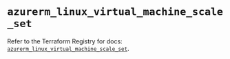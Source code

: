 # `azurerm_linux_virtual_machine_scale_set`

Refer to the Terraform Registry for docs: [`azurerm_linux_virtual_machine_scale_set`](https://registry.terraform.io/providers/hashicorp/azurerm/4.21.1/docs/resources/linux_virtual_machine_scale_set).
